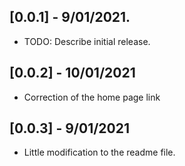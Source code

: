 ## [0.0.1] - 9/01/2021.

* TODO: Describe initial release.
## [0.0.2] - 10/01/2021

* Correction of the home page link

## [0.0.3] - 9/01/2021

* Little modification to the readme file.
